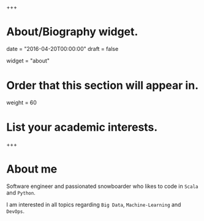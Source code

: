+++
# About/Biography widget.

date = "2016-04-20T00:00:00"
draft = false

widget = "about"

# Order that this section will appear in.
weight = 60

# List your academic interests.

 
+++

# About me

Software engineer and passionated snowboarder who 
likes to code in `Scala` and `Python`.

I am interested in all topics regarding `Big Data`, `Machine-Learning` and `DevOps`.